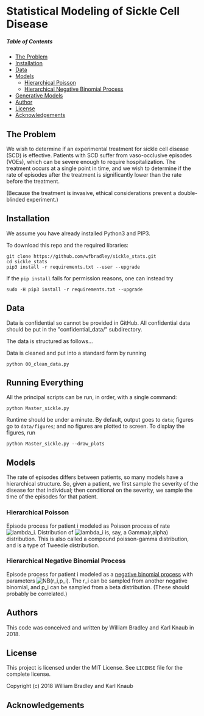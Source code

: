 # Statistical Modeling of Sickle Cell Disease

##### Table of Contents  
-  [The Problem](#the-problem) 
-  [Installation](#installation)
-  [Data](#data) 
-  [Models](#models) 
    * [Hierarchical Poisson](#hierarchical-poisson)
    * [Hierarchical Negative Binomial Process](#hierarchical-negative-binomial-process) 
-  [Generative Models](#generative-models)
-  [Author](#author)  
-  [License](#license)  
-  [Acknowledgements](#acknowledgements)  


## The Problem

We wish to determine if an experimental treatment for sickle cell disease (SCD)
is effective.  Patients with SCD suffer from vaso-occlusive episodes (VOEs),
which can be severe enough to require hospitalization.  The treatment occurs at
a single point in time, and we wish to determine if the rate of episodes 
after the treatment is significantly lower than the rate before the treatment.

(Because the treatment is invasive, ethical considerations prevent a double-blinded experiment.)

## Installation

We assume you have already installed Python3 and PIP3.

To download this repo and the required libraries:
```
git clone https://github.com/wfbradley/sickle_stats.git
cd sickle_stats
pip3 install -r requirements.txt --user --upgrade
```

If the `pip install` fails for permission reasons, one can instead try
```
sudo -H pip3 install -r requirements.txt --upgrade
```

## Data
Data is confidential so cannot be provided in GitHub.  All confidential
data should be put in the "confidential_data/" subdirectory.

The data is structured as
follows...

Data is cleaned and put into a standard form by running
```
python 00_clean_data.py
```

## Running Everything
All the principal scripts can be run, in order, with a single command:
```
python Master_sickle.py
```
Runtime should be under a minute.  By default, output goes to `data`;
figures go to `data/figures`; and no figures are plotted to screen.  To display
the figures, run
```
python Master_sickle.py --draw_plots
```


## Models

The rate of episodes differs between patients, so many models have a
hierarchical structure.  So, given a patient, we first sample the severity of
the disease for that individual; then conditional on the severity, we
sample the time of the episodes for that patient.

### Hierarchical Poisson

Episode process for patient i modeled as Poisson process of rate
![lambda_i](http://mathurl.com/yd2xhu3q.png).  Distribution of
![lambda_i](http://mathurl.com/yd2xhu3q.png) is, say, a Gamma(r,alpha)
distribution.  This is also called a compound poisson-gamma distribution, 
and is a type of Tweedie distribution.

### Hierarchical Negative Binomial Process

Episode process for patient i modeled as a [negative binomial
process](https://en.wikipedia.org/wiki/Negative_binomial_distribution) with
parameters ![NB(r_i,p_i)](http://mathurl.com/yca7w4ce.png).  The r_i can be
sampled from another negative binomial, and p_i can be sampled from a beta
distribution. (These should probably be correlated.)


## Authors

This code was conceived and written by William Bradley and Karl Knaub in 2018.

## License

This project is licensed under the MIT License.  See `LICENSE` file for the
complete license.

Copyright (c) 2018 William Bradley and Karl Knaub

## Acknowledgements



